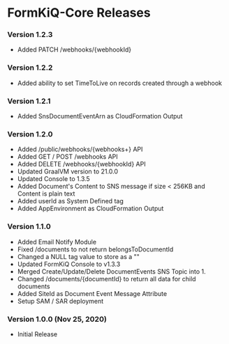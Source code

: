 # FormKiQ-Core Releases #

### Version 1.2.3
- Added PATCH /webhooks/{webhookId}

### Version 1.2.2
- Added ability to set TimeToLive on records created through a webhook

### Version 1.2.1
- Added SnsDocumentEventArn as CloudFormation Output

### Version 1.2.0
- Added /public/webhooks/{webhooks+} API
- Added GET / POST /webhooks API
- Added DELETE /webhooks/{webhookId} API
- Updated GraalVM version to 21.0.0
- Updated Console to 1.3.5
- Added Document's Content to SNS message if size < 256KB and Content is plain text
- Added userId as System Defined tag
- Added AppEnvironment as CloudFormation Output

### Version 1.1.0
- Added Email Notify Module
- Fixed /documents to not return belongsToDocumentId
- Changed a NULL tag value to store as a ""
- Updated FormKiQ Console to v1.3.3
- Merged Create/Update/Delete DocumentEvents SNS Topic into 1.
- Changed /documents/{documentId} to return all data for child documents
- Added SiteId as Document Event Message Attribute
- Setup SAM / SAR deployment

### Version 1.0.0 (Nov 25, 2020)
- Initial Release
